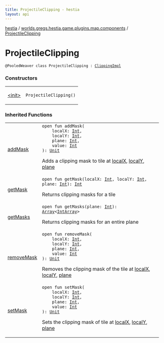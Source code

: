 ```yaml
---
title: ProjectileClipping - hestia
layout: api
---
```


<div class='api-docs-breadcrumbs'><a href="../../index.html">hestia</a> / <a href="../index.html">worlds.gregs.hestia.game.plugins.map.components</a> / <a href="./index.html">ProjectileClipping</a></div>

# ProjectileClipping

<div class="signature"><code><span class="identifier">@PooledWeaver</span> <span class="keyword">class </span><span class="identifier">ProjectileClipping</span>&nbsp;<span class="symbol">:</span>&nbsp;<a href="../-clipping-impl/index.html"><span class="identifier">ClippingImpl</span></a></code></div>

### Constructors

<table class="api-docs-table">
<tbody>
<tr>
<td markdown="1">

<a href="-init-.html">&lt;init&gt;</a>


</td>
<td markdown="1">
<div class="signature"><code><span class="identifier">ProjectileClipping</span><span class="symbol">(</span><span class="symbol">)</span></code></div>

</td>
</tr>
</tbody>
</table>

### Inherited Functions

<table class="api-docs-table">
<tbody>
<tr>
<td markdown="1">

<a href="../-clipping-impl/add-mask.html">addMask</a>


</td>
<td markdown="1">
<div class="signature"><code><span class="keyword">open</span> <span class="keyword">fun </span><span class="identifier">addMask</span><span class="symbol">(</span><br/>&nbsp;&nbsp;&nbsp;&nbsp;<span class="parameterName" id="worlds.gregs.hestia.game.plugins.map.components.ClippingImpl$addMask(kotlin.Int, kotlin.Int, kotlin.Int, kotlin.Int)/localX">localX</span><span class="symbol">:</span>&nbsp;<a href="https://kotlinlang.org/api/latest/jvm/stdlib/kotlin/-int/index.html"><span class="identifier">Int</span></a><span class="symbol">, </span><br/>&nbsp;&nbsp;&nbsp;&nbsp;<span class="parameterName" id="worlds.gregs.hestia.game.plugins.map.components.ClippingImpl$addMask(kotlin.Int, kotlin.Int, kotlin.Int, kotlin.Int)/localY">localY</span><span class="symbol">:</span>&nbsp;<a href="https://kotlinlang.org/api/latest/jvm/stdlib/kotlin/-int/index.html"><span class="identifier">Int</span></a><span class="symbol">, </span><br/>&nbsp;&nbsp;&nbsp;&nbsp;<span class="parameterName" id="worlds.gregs.hestia.game.plugins.map.components.ClippingImpl$addMask(kotlin.Int, kotlin.Int, kotlin.Int, kotlin.Int)/plane">plane</span><span class="symbol">:</span>&nbsp;<a href="https://kotlinlang.org/api/latest/jvm/stdlib/kotlin/-int/index.html"><span class="identifier">Int</span></a><span class="symbol">, </span><br/>&nbsp;&nbsp;&nbsp;&nbsp;<span class="parameterName" id="worlds.gregs.hestia.game.plugins.map.components.ClippingImpl$addMask(kotlin.Int, kotlin.Int, kotlin.Int, kotlin.Int)/value">value</span><span class="symbol">:</span>&nbsp;<a href="https://kotlinlang.org/api/latest/jvm/stdlib/kotlin/-int/index.html"><span class="identifier">Int</span></a><br/><span class="symbol">)</span><span class="symbol">: </span><a href="https://kotlinlang.org/api/latest/jvm/stdlib/kotlin/-unit/index.html"><span class="identifier">Unit</span></a></code></div>

Adds a clipping mask to tile at <a href="../../worlds.gregs.hestia.game.api.map/-clipping/add-mask.html#worlds.gregs.hestia.game.api.map.Clipping$addMask(kotlin.Int, kotlin.Int, kotlin.Int, kotlin.Int)/localX">localX</a>, <a href="../../worlds.gregs.hestia.game.api.map/-clipping/add-mask.html#worlds.gregs.hestia.game.api.map.Clipping$addMask(kotlin.Int, kotlin.Int, kotlin.Int, kotlin.Int)/localY">localY</a>, <a href="../../worlds.gregs.hestia.game.api.map/-clipping/add-mask.html#worlds.gregs.hestia.game.api.map.Clipping$addMask(kotlin.Int, kotlin.Int, kotlin.Int, kotlin.Int)/plane">plane</a>


</td>
</tr>
<tr>
<td markdown="1">

<a href="../-clipping-impl/get-mask.html">getMask</a>


</td>
<td markdown="1">
<div class="signature"><code><span class="keyword">open</span> <span class="keyword">fun </span><span class="identifier">getMask</span><span class="symbol">(</span><span class="parameterName" id="worlds.gregs.hestia.game.plugins.map.components.ClippingImpl$getMask(kotlin.Int, kotlin.Int, kotlin.Int)/localX">localX</span><span class="symbol">:</span>&nbsp;<a href="https://kotlinlang.org/api/latest/jvm/stdlib/kotlin/-int/index.html"><span class="identifier">Int</span></a><span class="symbol">, </span><span class="parameterName" id="worlds.gregs.hestia.game.plugins.map.components.ClippingImpl$getMask(kotlin.Int, kotlin.Int, kotlin.Int)/localY">localY</span><span class="symbol">:</span>&nbsp;<a href="https://kotlinlang.org/api/latest/jvm/stdlib/kotlin/-int/index.html"><span class="identifier">Int</span></a><span class="symbol">, </span><span class="parameterName" id="worlds.gregs.hestia.game.plugins.map.components.ClippingImpl$getMask(kotlin.Int, kotlin.Int, kotlin.Int)/plane">plane</span><span class="symbol">:</span>&nbsp;<a href="https://kotlinlang.org/api/latest/jvm/stdlib/kotlin/-int/index.html"><span class="identifier">Int</span></a><span class="symbol">)</span><span class="symbol">: </span><a href="https://kotlinlang.org/api/latest/jvm/stdlib/kotlin/-int/index.html"><span class="identifier">Int</span></a></code></div>

Returns clipping masks for a tile


</td>
</tr>
<tr>
<td markdown="1">

<a href="../-clipping-impl/get-masks.html">getMasks</a>


</td>
<td markdown="1">
<div class="signature"><code><span class="keyword">open</span> <span class="keyword">fun </span><span class="identifier">getMasks</span><span class="symbol">(</span><span class="parameterName" id="worlds.gregs.hestia.game.plugins.map.components.ClippingImpl$getMasks(kotlin.Int)/plane">plane</span><span class="symbol">:</span>&nbsp;<a href="https://kotlinlang.org/api/latest/jvm/stdlib/kotlin/-int/index.html"><span class="identifier">Int</span></a><span class="symbol">)</span><span class="symbol">: </span><a href="https://kotlinlang.org/api/latest/jvm/stdlib/kotlin/-array/index.html"><span class="identifier">Array</span></a><span class="symbol">&lt;</span><a href="https://kotlinlang.org/api/latest/jvm/stdlib/kotlin/-int-array/index.html"><span class="identifier">IntArray</span></a><span class="symbol">&gt;</span></code></div>

Returns clipping masks for an entire plane


</td>
</tr>
<tr>
<td markdown="1">

<a href="../-clipping-impl/remove-mask.html">removeMask</a>


</td>
<td markdown="1">
<div class="signature"><code><span class="keyword">open</span> <span class="keyword">fun </span><span class="identifier">removeMask</span><span class="symbol">(</span><br/>&nbsp;&nbsp;&nbsp;&nbsp;<span class="parameterName" id="worlds.gregs.hestia.game.plugins.map.components.ClippingImpl$removeMask(kotlin.Int, kotlin.Int, kotlin.Int, kotlin.Int)/localX">localX</span><span class="symbol">:</span>&nbsp;<a href="https://kotlinlang.org/api/latest/jvm/stdlib/kotlin/-int/index.html"><span class="identifier">Int</span></a><span class="symbol">, </span><br/>&nbsp;&nbsp;&nbsp;&nbsp;<span class="parameterName" id="worlds.gregs.hestia.game.plugins.map.components.ClippingImpl$removeMask(kotlin.Int, kotlin.Int, kotlin.Int, kotlin.Int)/localY">localY</span><span class="symbol">:</span>&nbsp;<a href="https://kotlinlang.org/api/latest/jvm/stdlib/kotlin/-int/index.html"><span class="identifier">Int</span></a><span class="symbol">, </span><br/>&nbsp;&nbsp;&nbsp;&nbsp;<span class="parameterName" id="worlds.gregs.hestia.game.plugins.map.components.ClippingImpl$removeMask(kotlin.Int, kotlin.Int, kotlin.Int, kotlin.Int)/plane">plane</span><span class="symbol">:</span>&nbsp;<a href="https://kotlinlang.org/api/latest/jvm/stdlib/kotlin/-int/index.html"><span class="identifier">Int</span></a><span class="symbol">, </span><br/>&nbsp;&nbsp;&nbsp;&nbsp;<span class="parameterName" id="worlds.gregs.hestia.game.plugins.map.components.ClippingImpl$removeMask(kotlin.Int, kotlin.Int, kotlin.Int, kotlin.Int)/value">value</span><span class="symbol">:</span>&nbsp;<a href="https://kotlinlang.org/api/latest/jvm/stdlib/kotlin/-int/index.html"><span class="identifier">Int</span></a><br/><span class="symbol">)</span><span class="symbol">: </span><a href="https://kotlinlang.org/api/latest/jvm/stdlib/kotlin/-unit/index.html"><span class="identifier">Unit</span></a></code></div>

Removes the clipping mask of the tile at <a href="../../worlds.gregs.hestia.game.api.map/-clipping/remove-mask.html#worlds.gregs.hestia.game.api.map.Clipping$removeMask(kotlin.Int, kotlin.Int, kotlin.Int, kotlin.Int)/localX">localX</a>, <a href="../../worlds.gregs.hestia.game.api.map/-clipping/remove-mask.html#worlds.gregs.hestia.game.api.map.Clipping$removeMask(kotlin.Int, kotlin.Int, kotlin.Int, kotlin.Int)/localY">localY</a>, <a href="../../worlds.gregs.hestia.game.api.map/-clipping/remove-mask.html#worlds.gregs.hestia.game.api.map.Clipping$removeMask(kotlin.Int, kotlin.Int, kotlin.Int, kotlin.Int)/plane">plane</a>


</td>
</tr>
<tr>
<td markdown="1">

<a href="../-clipping-impl/set-mask.html">setMask</a>


</td>
<td markdown="1">
<div class="signature"><code><span class="keyword">open</span> <span class="keyword">fun </span><span class="identifier">setMask</span><span class="symbol">(</span><br/>&nbsp;&nbsp;&nbsp;&nbsp;<span class="parameterName" id="worlds.gregs.hestia.game.plugins.map.components.ClippingImpl$setMask(kotlin.Int, kotlin.Int, kotlin.Int, kotlin.Int)/localX">localX</span><span class="symbol">:</span>&nbsp;<a href="https://kotlinlang.org/api/latest/jvm/stdlib/kotlin/-int/index.html"><span class="identifier">Int</span></a><span class="symbol">, </span><br/>&nbsp;&nbsp;&nbsp;&nbsp;<span class="parameterName" id="worlds.gregs.hestia.game.plugins.map.components.ClippingImpl$setMask(kotlin.Int, kotlin.Int, kotlin.Int, kotlin.Int)/localY">localY</span><span class="symbol">:</span>&nbsp;<a href="https://kotlinlang.org/api/latest/jvm/stdlib/kotlin/-int/index.html"><span class="identifier">Int</span></a><span class="symbol">, </span><br/>&nbsp;&nbsp;&nbsp;&nbsp;<span class="parameterName" id="worlds.gregs.hestia.game.plugins.map.components.ClippingImpl$setMask(kotlin.Int, kotlin.Int, kotlin.Int, kotlin.Int)/plane">plane</span><span class="symbol">:</span>&nbsp;<a href="https://kotlinlang.org/api/latest/jvm/stdlib/kotlin/-int/index.html"><span class="identifier">Int</span></a><span class="symbol">, </span><br/>&nbsp;&nbsp;&nbsp;&nbsp;<span class="parameterName" id="worlds.gregs.hestia.game.plugins.map.components.ClippingImpl$setMask(kotlin.Int, kotlin.Int, kotlin.Int, kotlin.Int)/value">value</span><span class="symbol">:</span>&nbsp;<a href="https://kotlinlang.org/api/latest/jvm/stdlib/kotlin/-int/index.html"><span class="identifier">Int</span></a><br/><span class="symbol">)</span><span class="symbol">: </span><a href="https://kotlinlang.org/api/latest/jvm/stdlib/kotlin/-unit/index.html"><span class="identifier">Unit</span></a></code></div>

Sets the clipping mask of tile at <a href="../../worlds.gregs.hestia.game.api.map/-clipping/set-mask.html#worlds.gregs.hestia.game.api.map.Clipping$setMask(kotlin.Int, kotlin.Int, kotlin.Int, kotlin.Int)/localX">localX</a>, <a href="../../worlds.gregs.hestia.game.api.map/-clipping/set-mask.html#worlds.gregs.hestia.game.api.map.Clipping$setMask(kotlin.Int, kotlin.Int, kotlin.Int, kotlin.Int)/localY">localY</a>, <a href="../../worlds.gregs.hestia.game.api.map/-clipping/set-mask.html#worlds.gregs.hestia.game.api.map.Clipping$setMask(kotlin.Int, kotlin.Int, kotlin.Int, kotlin.Int)/plane">plane</a>


</td>
</tr>
</tbody>
</table>
